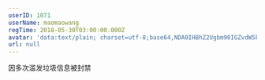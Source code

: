 ```yaml
---
userID: 1071
userName: maomaowang
regTime: 2018-05-30T03:00:00.000Z
avatar: 'data:text/plain; charset=utf-8;base64,NDA0IHBhZ2Ugbm90IGZvdW5kCg=='
url: null
---
```


因多次滥发垃圾信息被封禁
